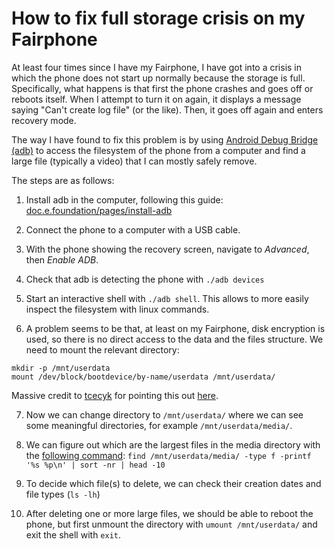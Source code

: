 # How to fix full storage crisis on my Fairphone

At least four times since I have my Fairphone, I have got into a crisis in which the phone does not start up normally because the storage is full. Specifically, what happens is that first the phone crashes and goes off or reboots itself. When I attempt to turn it on again, it displays a message saying "Can't create log file" (or the like). Then, it goes off again and enters recovery mode.

The way I have found to fix this problem is by using [Android Debug Bridge (adb)](https://developer.android.com/tools/adb) to access the filesystem of the phone from a computer and find a large file (typically a video) that I can mostly safely remove.

The steps are as follows:

1. Install adb in the computer, following this guide: [doc.e.foundation/pages/install-adb](https://doc.e.foundation/pages/install-adb)

2. Connect the phone to a computer with a USB cable.

3. With the phone showing the recovery screen, navigate to _Advanced_, then _Enable ADB_.

4. Check that adb is detecting the phone with `./adb devices`

5. Start an interactive shell with `./adb shell`. This allows to more easily inspect the filesystem with linux commands.

6. A problem seems to be that, at least on my Fairphone, disk encryption is used, so there is no direct access to the data and the files structure. We need to mount the relevant directory:

```
mkdir -p /mnt/userdata
mount /dev/block/bootdevice/by-name/userdata /mnt/userdata/
```

Massive credit to [tcecyk](https://community.e.foundation/u/tcecyk) for pointing this out [here](https://community.e.foundation/t/how-to-mount-encrypted-data-partition-in-recovery-mode/45172/14).

7. Now we can change directory to `/mnt/userdata/` where we can see some meaningful directories, for example `/mnt/userdata/media/`.

8. We can figure out which are the largest files in the media directory with the [following command](https://www.cyberciti.biz/faq/linux-find-largest-file-in-directory-recursively-using-find-du/): `find /mnt/userdata/media/ -type f -printf '%s %p\n' | sort -nr | head -10`

9. To decide which file(s) to delete, we can check their creation dates and file types (`ls -lh`)

10. After deleting one or more large files, we should be able to reboot the phone, but first unmount the directory with `umount /mnt/userdata/` and exit the shell with `exit`.
